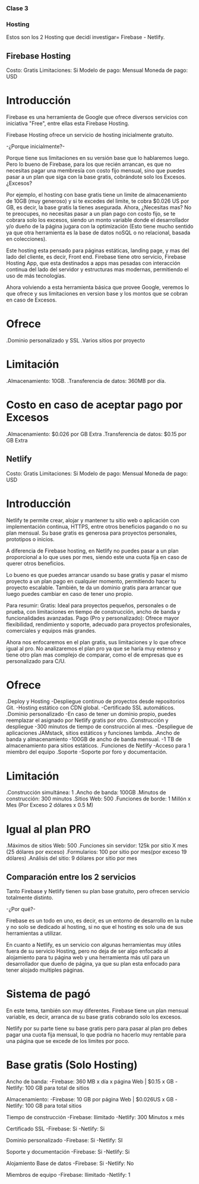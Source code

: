 ### Clase 3
### Hosting

Estos son los 2 Hosting que decidí investigar= Firebase - Netlify.

## Firebase Hosting

Costo: Gratis
Limitaciones: Si
Modelo de pago: Mensual
Moneda de pago: USD

# Introducción

Firebase es una herramienta de Google que ofrece diversos servicios con iniciativa "Free", entre ellas esta Firebase Hosting.

Firebase Hosting ofrece un servicio de hosting inicialmente gratuito.

-¿Porque inicialmente?-

Porque tiene sus limitaciones en su versión base que lo hablaremos luego. Pero lo bueno de Firebase, para los que recién arrancan, es que no necesitas pagar una membresía con costo fijo mensual, sino que puedes pasar a un plan que siga con la base gratis, cobrándote solo los Excesos.
¿Excesos?

Por ejemplo, el hosting con base gratis tiene un limite de almacenamiento de 10GB (muy generoso) y si te excedes del limite, te cobra $0.026 US por GB, es decir, la base gratis la tienes asegurada. Ahora, ¿Necesitas mas? No te preocupes, no necesitas pasar a un plan pago con costo fijo, se te cobrara solo los excesos, siendo un monto variable donde el desarrollador y/o dueño de la página jugara con la optimización (Esto tiene mucho sentido ya que otra herramienta es la base de datos noSQL o no relacional, basada en colecciones).

Este hosting esta pensado para páginas estáticas, landing page, y mas del lado del cliente, es decir, Front end. Firebase tiene otro servicio, Firebase Hosting App, que esta destinados a apps mas pesadas con interacción continua del lado del servidor y estructuras mas modernas, permitiendo el uso de más tecnologías.

Ahora volviendo a esta herramienta básica que provee Google, veremos lo que ofrece y sus limitaciones en version base y los montos que se cobran en caso de Excesos.

# Ofrece
.Dominio personalizado y SSL
.Varios sitios por proyecto

# Limitación
.Almacenamiento: 10GB.
.Transferencia de datos: 360MB por día.

# Costo en caso de aceptar pago por Excesos
.Almacenamiento: $0.026 por GB Extra
.Transferencia de datos: $0.15 por GB Extra

## Netlify

Costo: Gratis
Limitaciones: Si
Modelo de pago: Mensual
Moneda de pago: USD

# Introducción
Netlify te permite crear, alojar y mantener tu sitio web o aplicación con implementación continua, HTTPS, entre otros beneficios pagando o no su plan mensual.
Su base gratis es generosa para proyectos personales, prototipos o inicios.

A diferencia de Firebase hosting, en Netlify no puedes pasar a un plan proporcional a lo que uses por mes, siendo este una cuota fija en caso de querer otros beneficios.

Lo bueno es que puedes arrancar usando su base gratis y pasar el mismo proyecto a un plan pago en cualquier momento, permitiendo hacer tu proyecto escalable. También, te da un dominio gratis para arrancar que luego puedes cambiar en caso de tener uno propio.

Para resumir:
    Gratis: Ideal para proyectos pequeños, personales o de prueba, con limitaciones en tiempo de construcción, ancho de banda y funcionalidades avanzadas.
    Pago (Pro y personalizado): Ofrece mayor flexibilidad, rendimiento y soporte, adecuado para proyectos profesionales, comerciales y equipos más grandes.

Ahora nos enfocaremos en el plan gratis, sus limitaciones y lo que ofrece igual al pro. No analizaremos el plan pro ya que se haría muy extenso y tiene otro plan mas complejo de comparar, como el de empresas que es personalizado para C/U.

# Ofrece
.Deploy y Hosting
    -Despliegue continuo de proyectos desde repositorios Git.
    -Hosting estático con CDN global.
    -Certificado SSL automáticos.
.Dominio personalizado
    -En caso de tener un dominio propio, puedes reemplazar el asignado por Netlify gratis por otro.
.Construcción y despliegue
    -300 minutos de tiempo de construcción al mes.
    -Despliegue de aplicaciones JAMstack, sitios estáticos y funciones lambda.
.Ancho de banda y almacenamiento
    -100GB de ancho de banda mensual.
    -1 TB de almacenamiento para sitios estáticos.
.Funciones de Netlify
    -Acceso para 1 miembro del equipo
.Soporte
    -Soporte por foro y documentación.

# Limitación
.Construcción simultánea: 1
.Ancho de banda: 100GB
.Minutos de construcción: 300 minutos
.Sitios Web: 500 
.Funciones de borde: 1 Millón x Mes (Por Exceso 2 dólares x 0.5 M)

# Igual al plan PRO
.Máximos de sitios Web: 500
.Funciones sin servidor: 125k por sitio X mes (25 dólares por exceso)
.Formularios: 100 por sitio por mes(por exceso 19 dólares)
.Análisis del sitio: 9 dólares por sitio por mes

## Comparación entre los 2 servicios
Tanto Firebase y Netlify tienen su plan base gratuito, pero ofrecen servicio totalmente distinto.

-¿Por qué?-

Firebase es un todo en uno, es decir, es un entorno de desarrollo en la nube y no solo se dedicado al hosting, si no que el hosting es solo una de sus herramientas a utilizar.

En cuanto a Netlify, es un servicio con algunas herramientas muy útiles fuera de su servicio Hosting, pero no deja de ser algo enfocado al alojamiento para tu página web y una herramienta más util para un desarrollador que dueño de página, ya que su plan esta enfocado para tener alojado multiples páginas.

# Sistema de pagó
En este tema, también son muy diferentes.
Firebase tiene un plan mensual variable, es decir, arranca de su base gratis cobrando solo los excesos.

Netlify por su parte tiene su base gratis pero para pasar al plan pro debes pagar una cuota fija mensual, lo que podría no hacerlo muy rentable para una página que se excede de los limites por poco.

# Base gratis (Solo Hosting)
Ancho de banda:
-Firebase: 360 MB x día x página Web | $0.15 x GB
-Netlify: 100 GB para total de sitios

Almacenamiento:
-Firebase: 10 GB por página Web | $0.026US x GB
-Netlify: 100 GB para total sitios

Tiempo de construcción
-Firebase: Ilimitado
-Netlify: 300 Minutos x més

Certificado SSL
-Firebase: Si
-Netlify: Si

Dominio personalizado
-Firebase: Si
-Netlify: SI

Soporte y documentación
-Firebase: Si
-Netlify: Si

Alojamiento Base de datos
-Firebase: Si
-Netlify: No

Miembros de equipo
-Firebase: Ilimitado
-Netlify: 1